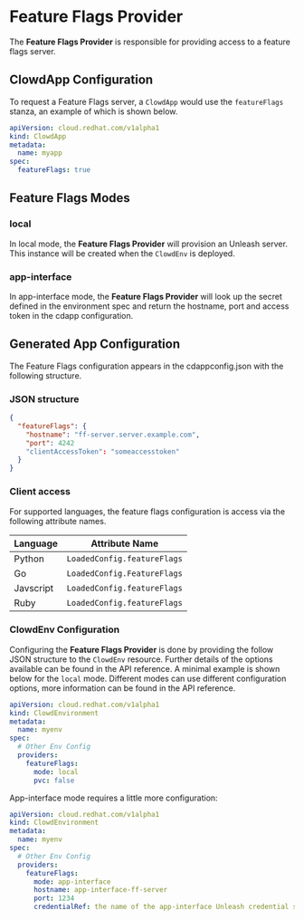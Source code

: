 # Feature Flags Provider

The **Feature Flags Provider** is responsible for providing access to a feature
flags server.

## ClowdApp Configuration

To request a Feature Flags server, a ``ClowdApp`` would use the `featureFlags`
stanza, an example of which is shown below.

```yaml
apiVersion: cloud.redhat.com/v1alpha1
kind: ClowdApp
metadata:
  name: myapp
spec:
  featureFlags: true
```

## Feature Flags Modes

### local

In local mode, the **Feature Flags Provider** will provision an Unleash server. This
instance will be created when the ``ClowdEnv`` is deployed.

### app-interface

In app-interface mode, the **Feature Flags Provider** will look up the secret defined in the
environment spec and return the hostname, port and access token in the cdapp configuration.

## Generated App Configuration

The Feature Flags configuration appears in the cdappconfig.json with the
following structure. 

### JSON structure

```json
{
  "featureFlags": {
    "hostname": "ff-server.server.example.com",
    "port": 4242
    "clientAccessToken": "someaccesstoken"
  }
}
```

### Client access

For supported languages, the feature flags configuration is access via the
following attribute names.

Language  | Attribute Name               
--|--
Python    | ``LoadedConfig.featureFlags``
Go        | ``LoadedConfig.FeatureFlags``
Javscript | ``LoadedConfig.featureFlags``
Ruby      | ``LoadedConfig.featureFlags``


### ClowdEnv Configuration

Configuring the **Feature Flags Provider** is done by providing the follow JSON
structure to the ``ClowdEnv`` resource. Further details of the options
available can be found in the API reference. A minimal example is shown below
for the ``local`` mode. Different modes can use different configuration
options, more information can be found in the API reference.

```yaml
apiVersion: cloud.redhat.com/v1alpha1
kind: ClowdEnvironment
metadata:
  name: myenv
spec:
  # Other Env Config
  providers:
    featureFlags:
      mode: local
      pvc: false
```

App-interface mode requires a little more configuration:

```yaml
apiVersion: cloud.redhat.com/v1alpha1
kind: ClowdEnvironment
metadata:
  name: myenv
spec:
  # Other Env Config
  providers:
    featureFlags:
      mode: app-interface
      hostname: app-interface-ff-server
      port: 1234
      credentialRef: the name of the app-interface Unleash credential secret
```
